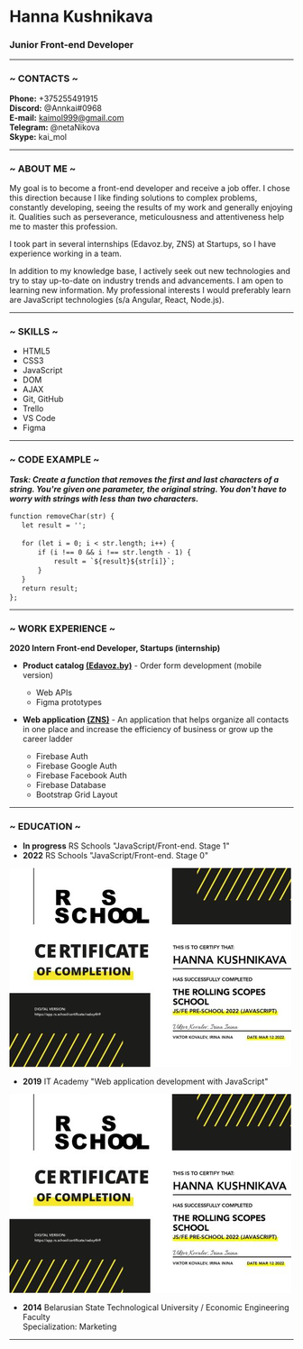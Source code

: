# Hanna Kushnikava
### Junior Front-end Developer
***
### ~ CONTACTS ~   
**Phone:** +375255491915\
**Discord:** @Annkai#0968\
**E-mail:** kaimol999@gmail.com\
**Telegram:** @netaNikova\
**Skype:** kai_mol

***

### ~ ABOUT ME ~
My goal is to become a front-end developer and receive a job offer.
I chose this direction because I like finding solutions to complex problems, constantly developing, seeing the results of my work and generally enjoying it. Qualities such as perseverance, meticulousness and attentiveness help me to master this profession.

I took part in several internships (Edavoz.by, ZNS) at Startups, so I have experience working in a team.

In addition to my knowledge base, I actively seek out new technologies and try to stay up-to-date on industry trends and advancements. I am open to learning new information. My professional interests I would preferably learn are JavaScript technologies (s/a Angular, React, Node.js).

***

### ~ SKILLS ~ 
* HTML5
* CSS3
* JavaScript
* DOM
* AJAX
* Git, GitHub
* Trello
* VS Code
* Figma

***

### ~ CODE EXAMPLE ~
 **_Task: Create a function that removes the first and last characters of a string. You're given one parameter, the original string. You don't have to worry with strings with less than two characters._**

 ```
function removeChar(str) {
    let result = '';

    for (let i = 0; i < str.length; i++) {
        if (i !== 0 && i !== str.length - 1) {
            result = `${result}${str[i]}`;
        }
    }
    return result;
};
```

***

### ~ WORK EXPERIENCE ~

**2020 Intern Front-end Developer, Startups (internship)**

* **Product catalog [(Edavoz.by)](https://github.com/Annkai/Edavoz)** - Order form development (mobile version)

    * Web APIs
    * Figma prototypes

* **Web application [(ZNS)](https://github.com/Annkai/ZNS)** - An application that helps organize all contacts in one place and increase the efficiency of business or grow up the career ladder

    * Firebase Auth
    * Firebase Google Auth
    * Firebase Facebook Auth
    * Firebase Database
    * Bootstrap Grid Layout

***

### ~ EDUCATION ~
* **In progress** RS Schools "JavaScript/Front-end. Stage 1"
* **2022** RS Schools "JavaScript/Front-end. Stage 0"

![This is an image](./assets/img/radoy4h9.jpg)

* **2019** IT Academy "Web application development with JavaScript"

![This is an image](./assets/img/radoy4h9.jpg)

* **2014** Belarusian State Technological University / Economic Engineering Faculty\
Specialization: Marketing

***
